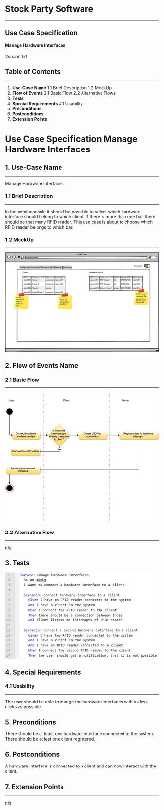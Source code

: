 # Stock Party Software #
---
## Use Case Specification ##
#### Manage Hardware Interfaces ####

*Version 1.0*


## Table of Contents ##
---
1. **Use-Case Name**
1.1 Brief Description
1.2 MockUp
2. **Flow of Events**
2.1 Basic Flow
2.2 Alternative Flows
3. **Tests**
4. **Special Requirements**
4.1 Usability
5. **Preconditions**
6. **Postconditions**
7. **Extension Points**


# Use Case Specification Manage Hardware Interfaces #

## 1.  Use-Case Name ##
---
Manage Hardware Interfaces

### 1.1  Brief Description ###
---
In the adminconsole it should be possible to select which hardware interface should belong to which client. If there is more than one bar, there should be that many RFID reader. This use case is about to choose which RFID reader belongs to which bar.
### 1.2  MockUp ###
---
![MockUp](https://github.com/unverschaemt/stockparty-projektmanagement/blob/master/useCases/manageHardwareInterfaces.png)

## 2. Flow of Events Name ##
### 2.1 Basic Flow ###
---
![Manage Hardware Interfaces](https://github.com/unverschaemt/stockparty-projektmanagement/blob/master/useCases/manageHardwareInterfaces.jpg)

### 2.2 Alternative Flow ###
---
n/a

## 3. Tests ##
![Manage Hardware Interfaces](https://github.com/unverschaemt/stockparty-projektmanagement/blob/master/useCases/manageHardwareInterfacesNarrative.JPG)

## 4. Special Requirements ##
### 4.1 Usability ###
---
The user should be able to mange the hardware interfaces with as less clicks as possible.

## 5. Preconditions ##
There should be at least one hardware interface connected to the system.
There should be at lest one client registered.

## 6. Postconditions ##
A hardware interface is connected to a client and can now interact with the client.

## 7. Extension Points ##
---
n/a
